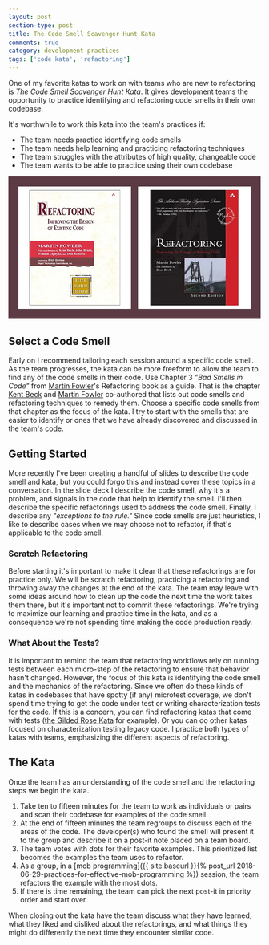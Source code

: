 ```yaml
---
layout: post
section-type: post
title: The Code Smell Scavenger Hunt Kata 
comments: true
category: development practices
tags: ['code kata', 'refactoring']
---
```


One of my favorite katas to work on with teams who are new to refactoring is _The Code Smell Scavenger Hunt Kata_. It gives development teams the opportunity to practice identifying and refactoring code smells in their own codebase. 

It's worthwhile to work this kata into the team's practices if:
* The team needs practice identifying code smells
* The team needs help learning and practicing refactoring techniques
* The team struggles with the attributes of high quality, changeable code
* The team wants to be able to practice using their own codebase

<img src="/img/refactoring-both-editions.jpg" class="img-responsive" />

## Select a Code Smell
Early on I recommend tailoring each session around a specific code smell. As the team progresses, the kata can be more freeform to allow the team to find any of the code smells in their code. Use Chapter 3 _"Bad Smells in Code"_ from [Martin Fowler](https://www.martinfowler.com)'s Refactoring book as a guide. That is the chapter [Kent Beck](https://www.twitter.com/kentbeck) and [Martin Fowler](https://www.martinfowler.com) co-authored that lists out code smells and refactoring techniques to remedy them. Choose a specific code smells from that chapter as the focus of the kata. I try to start with the smells that are easier to identify or ones that we have already discovered and discussed in the team's code. 

## Getting Started 
More recently I've been creating a handful of slides to describe the code smell and kata, but you could forgo this and instead cover these topics in a conversation. In the slide deck I describe the code smell, why it's a problem, and signals in the code that help to identify the smell. I'll then describe the specific refactorings used to address the code smell. Finally, I describe any _"exceptions to the rule."_ Since code smells are just heuristics, I like to describe cases when we may choose not to refactor, if that's applicable to the code smell. 

### Scratch Refactoring
Before starting it's important to make it clear that these refactorings are for practice only. We will be scratch refactoring, practicing a refactoring and throwing away the changes at the end of the kata. The team may leave with some ideas around how to clean up the code the next time the work takes them there, but it's important not to commit these refactorings. We're trying to maximize our learning and practice time in the kata, and as a consequence we're not spending time making the code production ready. 

### What About the Tests? 
It is important to remind the team that refactoring workflows rely on running tests between each micro-step of the refactoring to ensure that behavior hasn't changed. However, the focus of this kata is identifying the code smell and the mechanics of the refactoring. Since we often do these kinds of katas in codebases that have spotty (if any) microtest coverage, we don't spend time trying to get the code under test or writing characterization tests for the code. If this is a concern, you can find refactoring katas that come with tests ([the Gilded Rose Kata](https://github.com/emilybache/GildedRose-Refactoring-Kata) for example). Or you can do other katas focused on characterization testing legacy code. I practice both types of katas with teams, emphasizing the different aspects of refactoring. 

## The Kata
Once the team has an understanding of the code smell and the refactoring steps we begin the kata.

1. Take ten to fifteen minutes for the team to work as individuals or pairs and scan their codebase for examples of the code smell.
2. At the end of fifteen minutes the team regroups to discuss each of the areas of the code. The developer(s) who found the smell will present it to the group and describe it on a post-it note placed on a team board. 
3. The team votes with dots for their favorite examples. This prioritized list becomes the examples the team uses to refactor. 
4. As a group, in a [mob programming]({{ site.baseurl }}{% post_url 2018-06-29-practices-for-effective-mob-programming %}) session, the team refactors the example with the most dots.
5. If there is time remaining, the team can pick the next post-it in priority order and start over.

When closing out the kata have the team discuss what they have learned, what they liked and disliked about the refactorings, and what things they might do differently the next time they encounter similar code.  
